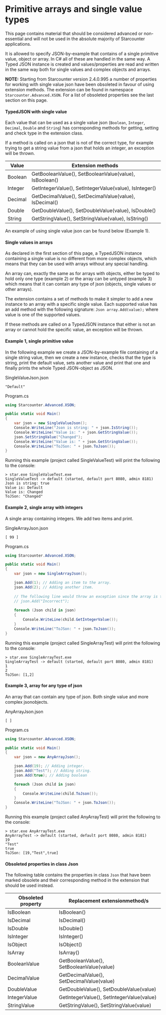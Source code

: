 # Primitive arrays and single value types 

<section class="hero">This page contains material that should be considered advanced or non-essential and will not be used in the absolute majority of Starcounter applications.</section>

It is allowed to specify JSON-by-example that contains of a single primitive value, object or array. In C# all of these are handled in the same way. A Typed JSON instance is created and values/properties are read and written in the same way both for single values and complex objects and arrays.

**NOTE:** Starting from Starcounter version 2.4.0.995 a number of properties for working with single value json have been obsoleted in favour of using extension methods. The extension can be found in namespace `Starcounter.Advanced.XSON`. For a list of obsoleted properties see the last section on this page.

#### TypedJSON with single value
Each value that can be used as a single value json (`Boolean`, `Integer`, `Decimal`, `Double` and `String`) has corresponding methods for getting, setting and check type in the extension class.

If a method is called on a json that is not of the correct type, for example trying to get a string value from a json that holds an integer, an exception will be thrown.

| Value | Extension methods |
| ----- | ---------------- |
| Boolean | GetBooleanValue(), SetBooleanValue(value), IsBoolean() |
| Integer | GetIntegerValue(), SetIntegerValue(value), IsInteger() |
| Decimal | GetDecimalValue(), SetDecimalValue(value), IsDecimal() |
| Double  | GetDoubleValue(), SetDoubleValue(value), IsDouble() |
| String  | GetStringValue(), SetStringValue(value), IsString() |

An example of using single value json can be found below (Example 1).

#### Single values in arrays
As declared in the first section of this page, a TypedJSON instance containing a single value is no different from more complex objects, which means that they can be used with arrays without any special handling.

An array can, exactly the same as for arrays with objects, either be typed to hold only one type (example 2) or the array can be untyped (example 3) which means that it can contain any type of json (objects, single values or other arrays).

The extension contains a set of methods to make it simpler to add a new instance to an array with a specific single value. Each supported value has an add method with the following signature: `Json array.Add(value);` where value is one of the supported values.

If these methods are called on a TypedJSON instance that either is not an array or cannot hold the specific value, an exception will be thrown.

<h4>Example 1, single primitive value</h4>

In the following example we create a JSON-by-example file containing of a single string value, then we create a new instance, checks that the type is string, print the default value, sets another value and print that one and finally prints the whole Typed JSON-object as JSON.

<div class="code-name">SingleValueJson.json</div>

<pre><code class="javascript">"Default"
</code></pre>

<div class="code-name">Program.cs</div>

```cs
using Starcounter.Advanced.XSON;

public static void Main()
{
    var json = new SingleValueJson();
    Console.WriteLine("Json is string: " + json.IsString());
    Console.WriteLine("Value is: " + json.GetStringValue());
    json.SetStringValue("Changed");
    Console.WriteLine("Value is: " + json.GetStringValue());
    Console.WriteLine("ToJSon: " + json.ToJson());
}
```

Running this example (project called SingleValueTest) will print the following to the console:

<pre><code>&gt; star.exe SingleValueTest.exe
SingleValueTest -&gt; default (started, default port 8080, admin 8181)
Json is string: true
Value is: Default
Value is: Changed
ToJSon: "Changed"
</code></pre>

<h4>Example 2, single array with integers</h4>

A single array containing integers. We add two items and print.

<div class="code-name">SingleArrayJson.json</div>

<pre><code class="javascript">[ 99 ]
</code></pre>

<div class="code-name">Program.cs</div>

```cs
using Starcounter.Advanced.XSON;

public static void Main()
{
    var json = new SingleArrayJson();

    json.Add(1); // Adding an item to the array.
    json.Add(2); // Adding another item.
	
    // The following line would throw an exception since the array is typed to hold only integers. 
    // json.Add("Incorrect"); 
    
    foreach (Json child in json)
    {
        Console.WriteLine(child.GetIntegerValue());
    }
    Console.WriteLine("ToJSon: " + json.ToJson());
}
```

Running this example (project called SingleArrayTest) will print the following to the console:

<pre><code>&gt; star.exe SingleArrayTest.exe
SingleArrayTest -&gt; default (started, default port 8080, admin 8181)
1
2
ToJSon: [1,2]
</code></pre>

<h4>Example 3, array for any type of json</h4>

An array that can contain any type of json. Both single value and more complex jsonobjects.

<div class="code-name">AnyArrayJson.json</div>

<pre><code class="javascript">[ ]
</code></pre>

<div class="code-name">Program.cs</div>

```cs
using Starcounter.Advanced.XSON;

public static void Main()
{
    var json = new AnyArrayJson();

    json.Add(19); // Adding integer.
    json.Add("Test"); // Adding string.
    json.Add(true); // Adding boolean

    foreach (Json child in json)
    {
        Console.WriteLine(child.ToJson());
    }
    Console.WriteLine("ToJSon: " + json.ToJson());
}
```

Running this example (project called AnyArrayTest) will print the following to the console:

<pre><code>&gt; star.exe AnyArrayTest.exe
AnyArrayTest -&gt; default (started, default port 8080, admin 8181)
19
"Test"
true
ToJSon: [19,"Test",true]
</code></pre>


#### Obsoleted properties in class Json
The following table contains the properties in class `Json` that have been marked obsolete and their corresponding method in the extension that should be used instead.

| Obsoleted property | Replacement extensionmethod/s |
| ------------ | ------------------ |
| IsBoolean | IsBoolean() |
| IsDecimal | IsDecimal() |
| IsDouble | IsDouble() |
| IsInteger | IsInteger() |
| IsObject | IsObject() |
| IsArray | IsArray() |
| BooleanValue | GetBooleanValue(), SetBooleanValue(value) |
| DecimalValue | GetDecimalValue(), SetDecimalValue(value) |
| DoubleValue | GetDoubleValue(), SetDoubleValue(value) |
| IntegerValue | GetIntegerValue(), SetIntegerValue(value) |
| StringValue | GetStringValue(), SetStringValue(value) |
